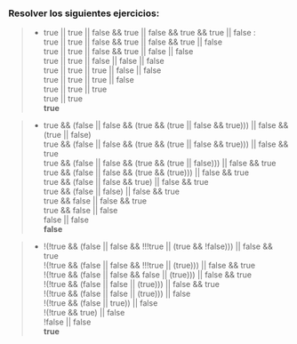 
### Resolver los siguientes ejercicios:

> - true || true || false && true || false && true && true || false :   
true || true || false && true || false && true || false  
true || true || false && true || false || false  
true || true || false || false || false  
true || true || true || false || false    
true || true || true || false  
true || true || true  
true || true  
**true**   


> - true && (false || false && (true && (true || false && true))) || false && (true || false)  
true && (false || false && (true && (true || false && true))) || false && true  
true && (false || false && (true && (true || false))) || false && true  
true && (false || false && (true && (true))) || false && true  
true && (false || false && true) || false && true  
true && (false || false) || false && true  
true && false || false && true  
true && false || false  
false || false  
**false**

> - !(!true && (false || false && !!!true || (true && !false))) || false && true  
!(!true && (false || false && !!!true || (true))) || false && true  
!(!true && (false || false && false || (true))) || false && true  
!(!true && (false || false || (true))) || false && true  
!(!true && (false || false || (true))) || false  
!(!true && (false || true)) || false  
!(!true && true) || false  
!false || false  
**true**  
